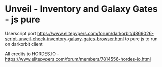 # Unveil - Inventory and Galaxy Gates - js pure
Userscript port https://www.elitepvpers.com/forum/darkorbit/4869026-script-unveil-check-inventory-galaxy-gates-browser.html to pure js to run on darkorbit client

All credits to HORDES.IO - https://www.elitepvpers.com/forum/members/7814556-hordes-io.html
